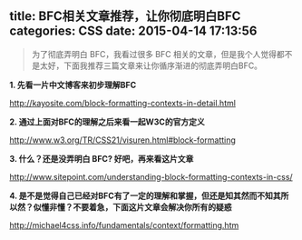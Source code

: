 title: BFC相关文章推荐，让你彻底明白BFC
categories: CSS
date: 2015-04-14 17:13:56
---

> 为了彻底弄明白 BFC，我看过很多 BFC 相关的文章，但是我个人觉得都不是太好，下面我推荐三篇文章来让你循序渐进的彻底弄明白BFC。

__1. 先看一片中文博客来初步理解BFC__

http://kayosite.com/block-formatting-contexts-in-detail.html

__2. 通过上面对BFC的理解之后来看一起W3C的官方定义__

http://www.w3.org/TR/CSS21/visuren.html#block-formatting

__3. 什么？还是没弄明白 BFC? 好吧，再来看这片文章__

http://www.sitepoint.com/understanding-block-formatting-contexts-in-css/

__4. 是不是觉得自己已经对BFC有了一定的理解和掌握，但还是知其然而不知其所以然？似懂非懂？不要着急，下面这片文章会解决你所有的疑惑__

http://michael4css.info/fundamentals/context/formatting.htm




